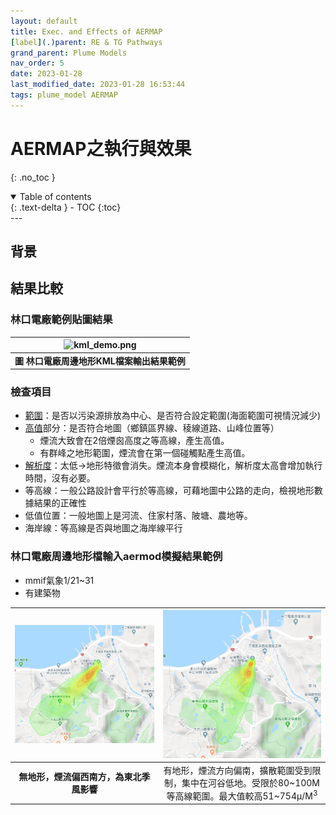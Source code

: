 ```yaml
---
layout: default
title: Exec. and Effects of AERMAP
[label](.)parent: RE & TG Pathways
grand_parent: Plume Models
nav_order: 5
date: 2023-01-28
last_modified_date: 2023-01-28 16:53:44
tags: plume_model AERMAP
---
```


# AERMAP之執行與效果
{: .no_toc }

<details open markdown="block">
  <summary>
    Table of contents
  </summary>
  {: .text-delta }
- TOC
{:toc}
</details>
---

## 背景


## 結果比較

### 林口電廠範例貼圖結果

| ![kml_demo.png](https://github.com/sinotec2/Focus-on-Air-Quality/raw/main/assets/images/kml_demo.png) |
|:--:|
| <b>圖 林口電廠周邊地形KML檔案輸出結果範例</b>|  

### 檢查項目

- [範圍]()：是否以污染源排放為中心、是否符合設定範圍(海面範圍可視情況減少)
- [高值]()部分：是否符合地圖（鄉鎮區界線、稜線道路、山峰位置等）
  - 煙流大致會在2倍煙囪高度之等高線，產生高值。
  - 有群峰之地形範圍，煙流會在第一個碰觸點產生高值。
- [解析度]()：太低→地形特徵會消失。煙流本身會模糊化，解析度太高會增加執行時間，沒有必要。
- 等高線：一般公路設計會平行於等高線，可藉地圖中公路的走向，檢視地形數據結果的正確性
- 低值位置：一般地圖上是河流、住家村落、陂塘、農地等。
- 海岸線：等高線是否與地圖之海岸線平行

### 林口電廠周邊地形檔輸入aermod模擬結果範例

- mmif氣象1/21\~31
- 有建築物

| ![noterr.png](https://github.com/sinotec2/Focus-on-Air-Quality/raw/main/assets/images/noterr.png) |![withterr.png](https://github.com/sinotec2/Focus-on-Air-Quality/raw/main/assets/images/withterr.png)|
|:--:|:--:|
| <b>無地形，煙流偏西南方，為東北季風影響</b>|有地形，煙流方向偏南，擴散範圍受到限制，集中在河谷低地。受限於80\~100M等高線範圍。最大值較高51\~754&mu;/M<sup>3</sup>|
